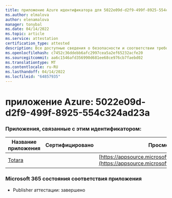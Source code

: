 ```yaml
---
title: приложение Azure идентификатора для 5022e09d-d2f9-499f-8925-554c324ad23a
ms.author: elmalova
author: elenamalova
manager: tonybal
ms.date: 04/14/2022
ms.topic: article
ms.service: attestation
certification_type: attested
description: Все доступные сведения о безопасности и соответствии требованиям для 5022e09d-d2f9-499f-8925-554c324ad23a.
ms.openlocfilehash: c7452c36ddebb6afc2997cea5a2ef65232acfe20
ms.sourcegitcommit: aa6c1546afd356990d681ee68ce976cb7faebd02
ms.translationtype: MT
ms.contentlocale: ru-RU
ms.lasthandoff: 04/14/2022
ms.locfileid: "64857935"
---
```

# <a name="azure-app-id-5022e09d-d2f9-499f-8925-554c324ad23a"></a>приложение Azure: 5022e09d-d2f9-499f-8925-554c324ad23a


### <a name="apps-associated-with-this-id"></a>Приложения, связанные с этим идентификатором:
| **Название приложения** | **Сертифицировано** | **Просмотр в AppSource** |
|--------------|---------------|-----------------------|
| [Totara](../forward/WA200003222.md) |  | [https://appsource.microsoft.com/product/office/WA200003222](https://appsource.microsoft.com/product/office/WA200003222) |

### <a name="microsoft-365-app-compliance-status"></a>Microsoft 365 состояния соответствия приложения
- Publisher аттестации: завершено
